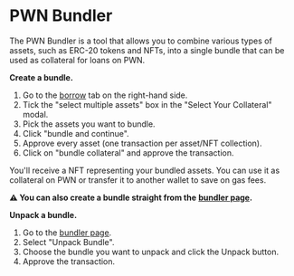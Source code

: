 # PWN Bundler

The PWN Bundler is a tool that allows you to combine various types of assets, such as ERC-20 tokens and NFTs, into a single bundle that can be used as collateral for loans on PWN.&#x20;

**Create a bundle.**

1. Go to the [borrow](https://app.pwn.xyz/#/create-loan) tab on the right-hand side.
2. Tick the "select multiple assets" box in the "Select Your Collateral" modal.
3. Pick the assets you want to bundle.
4. Click "bundle and continue".
5. Approve every asset (one transaction per asset/NFT collection).
6. Click on "bundle collateral" and approve the transaction.

You'll receive a NFT representing your bundled assets. You can use it as collateral on PWN or transfer it to another wallet to save on gas fees.

**⚠️ You can also create a bundle straight from the** [**bundler page**](https://app.pwn.xyz/#/token-bundler/bundle-assets/choose-assets)**.**



**Unpack a bundle.**

1. Go to the [bundler page](https://app.pwn.xyz/#/token-bundler).
2. Select "Unpack Bundle".
3. Choose the bundle you want to unpack and click the Unpack button.
4. Approve the transaction.



### &#x20;<a href="#heading-how-to-unpack-bundles" id="heading-how-to-unpack-bundles"></a>
